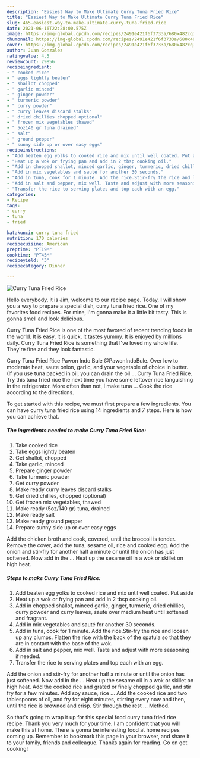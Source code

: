 ```yaml
---
description: "Easiest Way to Make Ultimate Curry Tuna Fried Rice"
title: "Easiest Way to Make Ultimate Curry Tuna Fried Rice"
slug: 465-easiest-way-to-make-ultimate-curry-tuna-fried-rice
date: 2021-06-16T22:28:00.575Z
image: https://img-global.cpcdn.com/recipes/2491e421f6f3733a/680x482cq70/curry-tuna-fried-rice-recipe-main-photo.jpg
thumbnail: https://img-global.cpcdn.com/recipes/2491e421f6f3733a/680x482cq70/curry-tuna-fried-rice-recipe-main-photo.jpg
cover: https://img-global.cpcdn.com/recipes/2491e421f6f3733a/680x482cq70/curry-tuna-fried-rice-recipe-main-photo.jpg
author: Juan Gonzalez
ratingvalue: 4.5
reviewcount: 29856
recipeingredient:
- " cooked rice"
- " eggs lightly beaten"
- " shallot chopped"
- " garlic minced"
- " ginger powder"
- " turmeric powder"
- " curry powder"
- " curry leaves discard stalks"
- " dried chillies chopped optional"
- " frozen mix vegetables thawed"
- " 5oz140 gr tuna drained"
- " salt"
- " ground pepper"
- " sunny side up or over easy eggs"
recipeinstructions:
- "Add beaten egg yolks to cooked rice and mix until well coated. Put aside"
- "Heat up a wok or frying pan and add in 2 tbsp cooking oil."
- "Add in chopped shallot, minced garlic, ginger, turmeric, dried chillies, curry powder and curry leaves, sauté over medium heat until softened and fragrant."
- "Add in mix vegetables and sauté for another 30 seconds."
- "Add in tuna, cook for 1 minute. Add the rice.Stir-fry the rice and loosen up any clumps. Flatten the rice with the back of the spatula so that they are in contact with the base of the wok."
- "Add in salt and pepper, mix well. Taste and adjust with more seasoning if needed."
- "Transfer the rice to serving plates and top each with an egg."
categories:
- Recipe
tags:
- curry
- tuna
- fried

katakunci: curry tuna fried 
nutrition: 170 calories
recipecuisine: American
preptime: "PT19M"
cooktime: "PT45M"
recipeyield: "3"
recipecategory: Dinner

---
```



![Curry Tuna Fried Rice](https://img-global.cpcdn.com/recipes/2491e421f6f3733a/680x482cq70/curry-tuna-fried-rice-recipe-main-photo.jpg)

Hello everybody, it is Jim, welcome to our recipe page. Today, I will show you a way to prepare a special dish, curry tuna fried rice. One of my favorites food recipes. For mine, I'm gonna make it a little bit tasty. This is gonna smell and look delicious.

Curry Tuna Fried Rice is one of the most favored of recent trending foods in the world. It is easy, it is quick, it tastes yummy. It is enjoyed by millions daily. Curry Tuna Fried Rice is something that I've loved my whole life. They're fine and they look fantastic.

Curry Tuna Fried Rice Pawon Indo Bule @PawonIndoBule. Over low to moderate heat, saute onion, garlic, and your vegetable of choice in butter. (If you use tuna packed in oil, you can drain the oil … Curry Tuna Fried Rice. Try this tuna fried rice the next time you have some leftover rice languishing in the refrigerator. More often than not, I make tuna … Cook the rice according to the directions.


To get started with this recipe, we must first prepare a few ingredients. You can have curry tuna fried rice using 14 ingredients and 7 steps. Here is how you can achieve that.

<!--inarticleads1-->

##### The ingredients needed to make Curry Tuna Fried Rice:

1. Take  cooked rice
1. Take  eggs lightly beaten
1. Get  shallot, chopped
1. Take  garlic, minced
1. Prepare  ginger powder
1. Take  turmeric powder
1. Get  curry powder
1. Make ready  curry leaves discard stalks
1. Get  dried chillies, chopped (optional)
1. Get  frozen mix vegetables, thawed
1. Make ready  (5oz/140 gr) tuna, drained
1. Make ready  salt
1. Make ready  ground pepper
1. Prepare  sunny side up or over easy eggs


Add the chicken broth and cook, covered, until the broccoli is tender. Remove the cover, add the tuna, sesame oil, rice and cooked egg. Add the onion and stir-fry for another half a minute or until the onion has just softened. Now add in the … Heat up the sesame oil in a wok or skillet on high heat. 

<!--inarticleads2-->

##### Steps to make Curry Tuna Fried Rice:

1. Add beaten egg yolks to cooked rice and mix until well coated. Put aside
1. Heat up a wok or frying pan and add in 2 tbsp cooking oil.
1. Add in chopped shallot, minced garlic, ginger, turmeric, dried chillies, curry powder and curry leaves, sauté over medium heat until softened and fragrant.
1. Add in mix vegetables and sauté for another 30 seconds.
1. Add in tuna, cook for 1 minute. Add the rice.Stir-fry the rice and loosen up any clumps. Flatten the rice with the back of the spatula so that they are in contact with the base of the wok.
1. Add in salt and pepper, mix well. Taste and adjust with more seasoning if needed.
1. Transfer the rice to serving plates and top each with an egg.


Add the onion and stir-fry for another half a minute or until the onion has just softened. Now add in the … Heat up the sesame oil in a wok or skillet on high heat. Add the cooked rice and grated or finely chopped garlic, and stir fry for a few minutes. Add soy sauce, rice … Add the cooked rice and two tablespoons of oil, and fry for eight minutes, stirring every now and then, until the rice is browned and crisp. Stir through the rest … Method. 

So that's going to wrap it up for this special food curry tuna fried rice recipe. Thank you very much for your time. I am confident that you will make this at home. There is gonna be interesting food at home recipes coming up. Remember to bookmark this page in your browser, and share it to your family, friends and colleague. Thanks again for reading. Go on get cooking!
